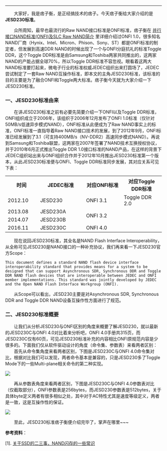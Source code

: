 ----
　　大家好，我是痞子衡，是正经搞技术的痞子。今天痞子衡给大家介绍的是**JESD230标准**。  

　　众所周知，最早也最流行的Raw NAND接口标准是ONFI标准，痞子衡在 [并行接口NAND标准(ONFI)及SLC Raw NAND简介](https://www.cnblogs.com/henjay724/p/9152535.html) 里详细介绍过ONFI 1.0，很多知名NAND厂商（Hynix、Intel、Micron、Phison、Sony、ST）都是ONFI标准的制定者，但发展到高速DDR NAND的时候出现了一个与ONFI分庭抗礼的标准Toggle DDR，这个Toggle DDR标准是由Samsung和Toshiba两家共同推出的，这两家NAND的产能占据全球70%，所以Toggle DDR标准不容忽视。眼看着这两大NAND标准要打起来，微电子行业的标准权威JEDEC组织出来打圆场了，JEDEC尝试制定了一套Raw NAND互操作标准，即本文的主角JESD230标准，该标准的目的主要是为了融合ONFI和Toggle两大标准。痞子衡今天就为大家介绍一下JESD230标准。  

### 一、JESD230标准由来
　　在讲JESD230标准之前有必要先简要介绍一下ONFI以及Toggle DDR标准，ONFI组织成立于2006年，该组织于2006年12月发布了ONFI 1.0标准（仅针对50MB/s低速异步模式NAND），ONFI标准从此便成为了Raw NAND事实上的标准，ONFI标准一直指导着Raw NAND接口技术的发展，到了2012年9月，ONFI标准已经发展到了3.1（可支持400MB/s（NV-DDR2）高速同步模式NAND）。再说到Samsung和Toshiba联盟，这两家在2007年签署了NAND技术互换授权协议，并于2010年6月正式推出Toggle DDR 1.0接口标准的NAND产品，在这样的背景下JEDEC组织站出来与ONFI组织合作并于2012年10月推出JESD230标准第一个版本，从此JESD230标准便与ONFI、Toggle DDR标准同步发展，其对应关系可见下表：  

<table><tbody>
    <tr>
        <th style="width: 120px;">时间</th>
        <th style="width: 200px;">JEDEC标准</th>
        <th style="width: 200px;">对应ONFI标准</th>
        <th style="width: 200px;">对应Toggle DDR标准</th>
    </tr>
    <tr>
        <td>2012.10</td>
        <td>JESD230</td>
        <td>ONFI 3.1</td>
        <td>Toggle DDR 2.0</td>
    </tr>
    <tr>
        <td>2013.08</td>
        <td>JESD230A</td>
        <td rowspan="2">ONFI 3.2</td>
        <td></td>
    </tr>
    <tr>
        <td>2014.07</td>
        <td>JESD230B</td>
        <td></td>
    </tr>
    <tr>
        <td>2016.11</td>
        <td>JESD230C</td>
        <td>ONFI 4.0</td>
        <td></td>
    </tr>
</table>

　　现在说回JESD230标准，其全名是NAND Flash Interface Interoperability，从全称可见JESD230是NAND接口的一种补充协议，我们再来看一下JESD230官方Scope：  

```text
This document defines a standard NAND flash device interface interoperability standard that provides means for a system to be designed that can support Asynchronous SDR, Synchronous DDR and Toggle DDR NAND flash devices that are interoperable between JEDEC and ONFI member implementations. This standard was jointly developed by JEDEC and the Open NAND Flash Interface Workgroup (ONFI).
```

　　从Scope可以看出，JESD230主要是对Asynchronous SDR, Synchronous DDR and Toggle DDR NAND设备互操作性方面进行了规范。  

### 二、JESD230标准概要
　　让我们从分析JESD230与ONFI区别的角度来概要了解JESD230，就以最新的JESD230C与ONFI 4.0对比着来分析吧，ONFI 4.0手册共315页，而JESD230C仅有60页，可见JESD230标准补充的内容相比ONFI原规范内容是少很多的。下面我们仅从软件驱动设计的角度（命令集、参数表）来看两者区别：  
　　首先从命令集角度来看两者区别，下图是JESD230C与ONFI 4.0命令集对比，根据对比我们可以发现，两者命令基本是兼容的，只是JESD230多了Toggle Mode下的一些Multi-plane相关命令的第二种实现。  

<img src="http://odox9r8vg.bkt.clouddn.com/image/cnblogs/jesd230_cmd_vs_onfi.PNG" style="zoom:100%" />

　　再从参数表角度来看两者区别，下图是JESD230C与ONFI 4.0参数表对比（仅截取部分），ONFI参数表是256bytes，而JESD230参数表是512bytes，关于具体byte定义两者有很多相似之处，其中对于AC特性尤其是速度等级定义，两者是一致，这是互操作性的保证。  

<img src="http://odox9r8vg.bkt.clouddn.com/image/cnblogs/jesd230_para_table_vs_onfi.PNG" style="zoom:100%" />

　　至此，JESD230标准痞子衡便介绍完毕了，掌声在哪里~~~ 

**参考资料**：

[1]. [关于SSD的二三事，NAND闪存的一些常识](http://www.expreview.com/17963.html) 
